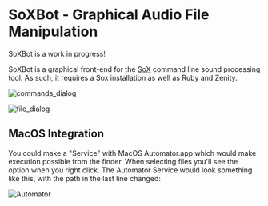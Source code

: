 # SoXBot - Graphical Audio File Manipulation

SoXBot is a work in progress!  

SoXBot is a graphical front-end for the [SoX](http://sox.sourceforge.net/) command line sound processing tool. As such, it requires a Sox installation as well as Ruby and Zenity.  

![commands_dialog](https://s3.amazonaws.com/shared-img-res/on_github_or_gist/soxbot_commands.png)  

![file_dialog](https://s3.amazonaws.com/shared-img-res/on_github_or_gist/soxbot_files.png)  

## MacOS Integration

You could make a "Service" with MacOS Automator.app which would make execution possible from the finder. When selecting files you'll see the option when you right click. The Automator Service would look something like this, with the path in the last line changed:  

![Automator](https://s3.amazonaws.com/shared-img-res/on_github_or_gist/soxbot_macos_service.png)  
